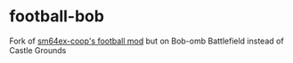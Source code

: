 # football-bob
Fork of [sm64ex-coop's football mod](https://github.com/djoslin0/sm64ex-coop/blob/coop/mods/football.lua) but on Bob-omb Battlefield instead of Castle Grounds
